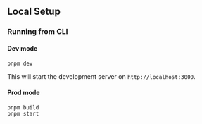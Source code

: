## Local Setup

### Running from CLI

#### Dev mode

```shell
pnpm dev
```

This will start the development server on `http://localhost:3000`.

#### Prod mode

```shell
pnpm build
pnpm start
```
